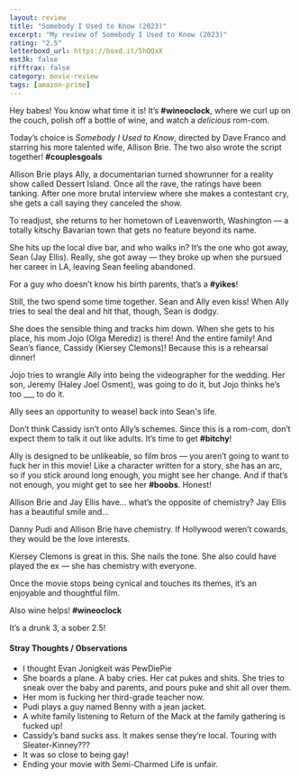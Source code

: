 ```yaml
---
layout: review
title: "Somebody I Used to Know (2023)"
excerpt: "My review of Somebody I Used to Know (2023)"
rating: "2.5"
letterboxd_url: https://boxd.it/5hQQxX
mst3k: false
rifftrax: false
category: movie-review
tags: [amazon-prime]
---
```


Hey babes! You know what time it is! It’s <b>#wineoclock</b>, where we curl up on the couch, polish off a bottle of wine, and watch a <i>delicious</i> rom-com.

Today’s choice is <i>Somebody I Used to Know</i>, directed by Dave Franco and starring his more talented wife, Allison Brie. The two also wrote the script together! <b>#couplesgoals</b>

Allison Brie plays Ally, a documentarian turned showrunner for a reality show called Dessert Island. Once all the rave, the ratings have been tanking. After one more brutal interview where she makes a contestant cry, she gets a call saying they canceled the show.

To readjust, she returns to her hometown of Leavenworth, Washington — a totally kitschy Bavarian town that gets no feature beyond its name.

She hits up the local dive bar, and who walks in? It’s the one who got away, Sean (Jay Ellis). Really, she got away — they broke up when she pursued her career in LA, leaving Sean feeling abandoned.

For a guy who doesn’t know his birth parents, that’s a <b>#yikes</b>!

Still, the two spend some time together. Sean and Ally even kiss! When Ally tries to seal the deal and hit that, though, Sean is dodgy.

She does the sensible thing and tracks him down. When she gets to his place, his mom Jojo (Olga Merediz) is there! And the entire family! And Sean’s fiance, Cassidy (Kiersey Clemons)! Because this is a rehearsal dinner!

Jojo tries to wrangle Ally into being the videographer for the wedding. Her son, Jeremy (Haley Joel Osment), was going to do it, but Jojo thinks he’s too \_\_\_ to do it.

Ally sees an opportunity to weasel back into Sean's life.

Don’t think Cassidy isn’t onto Ally’s schemes. Since this is a rom-com, don’t expect them to talk it out like adults. It’s time to get <b>#bitchy</b>!

Ally is designed to be unlikeable, so film bros — you aren’t going to want to fuck her in this movie! Like a character written for a story, she has an arc, so if you stick around long enough, you might see her change. And if that’s not enough, you might get to see her <b>#boobs</b>. Honest!

Allison Brie and Jay Ellis have... what’s the opposite of chemistry? Jay Ellis has a beautiful smile and…

Danny Pudi and Allison Brie have chemistry. If Hollywood weren’t cowards, they would be the love interests.

Kiersey Clemons is great in this. She nails the tone. She also could have played the ex — she has chemistry with everyone.

Once the movie stops being cynical and touches its themes, it’s an enjoyable and thoughtful film.

Also wine helps! <b>#wineoclock</b>

It’s a drunk 3, a sober 2.5!

#### Stray Thoughts / Observations

- I thought Evan Jonigkeit was PewDiePie
- She boards a plane. A baby cries. Her cat pukes and shits. She tries to sneak over the baby and parents, and pours puke and shit all over them.
- Her mom is fucking her third-grade teacher now.
- Pudi plays a guy named Benny with a jean jacket.
- A white family listening to Return of the Mack at the family gathering is fucked up!
- Cassidy’s band sucks ass. It makes sense they’re local. Touring with Sleater-Kinney???
- It was so close to being gay!
- Ending your movie with Semi-Charmed Life is unfair.
